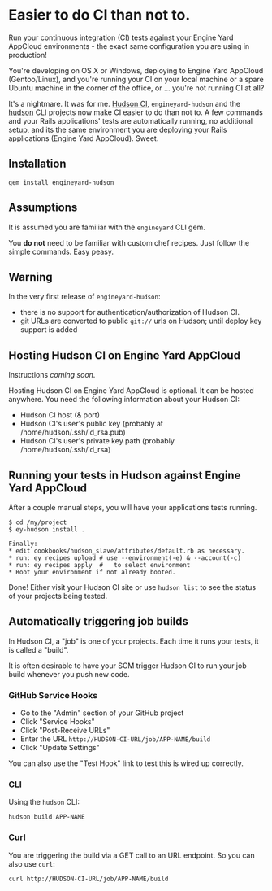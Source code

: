 # Easier to do CI than not to.

Run your continuous integration (CI) tests against your Engine Yard AppCloud environments - the exact same configuration you are using in production!

You're developing on OS X or Windows, deploying to Engine Yard AppCloud (Gentoo/Linux), and you're running your CI on your local machine or a spare Ubuntu machine in the corner of the office, or ... you're not running CI at all?

It's a nightmare. It was for me. [Hudson CI](http://hudson-ci.org/), `engineyard-hudson` and the [hudson](http://github.com/cowboyd/hudson.rb) CLI projects now make CI easier to do than not to. A few commands and your Rails applications' tests are automatically running, no additional setup, and its the same environment you are deploying your Rails applications (Engine Yard AppCloud). Sweet.

## Installation

    gem install engineyard-hudson

## Assumptions

It is assumed you are familiar with the `engineyard` CLI gem.

You **do not** need to be familiar with custom chef recipes. Just follow the simple commands. Easy peasy.

## Warning

In the very first release of `engineyard-hudson`:

* there is no support for authentication/authorization of Hudson CI.
* git URLs are converted to public `git://` urls on Hudson; until deploy key support is added

## Hosting Hudson CI on Engine Yard AppCloud

Instructions *coming soon*.

Hosting Hudson CI on Engine Yard AppCloud is optional. It can be hosted anywhere. You need the following information about your Hudson CI:

* Hudson CI host (& port)
* Hudson CI's user's public key (probably at /home/hudson/.ssh/id_rsa.pub)
* Hudson CI's user's private key path (probably /home/hudson/.ssh/id_rsa)

## Running your tests in Hudson against Engine Yard AppCloud

After a couple manual steps, you will have your applications tests running.

    $ cd /my/project
    $ ey-hudson install .
    
    Finally:
    * edit cookbooks/hudson_slave/attributes/default.rb as necessary.
    * run: ey recipes upload # use --environment(-e) & --account(-c)
    * run: ey recipes apply  #   to select environment
    * Boot your environment if not already booted.

Done! Either visit your Hudson CI site or use `hudson list` to see the status of your projects being tested.

## Automatically triggering job builds

In Hudson CI, a "job" is one of your projects. Each time it runs your tests, it is called a "build".

It is often desirable to have your SCM trigger Hudson CI to run your job build whenever you push new code.

### GitHub Service Hooks

* Go to the "Admin" section of your GitHub project
* Click "Service Hooks"
* Click "Post-Receive URLs"
* Enter the URL `http://HUDSON-CI-URL/job/APP-NAME/build`
* Click "Update Settings"

You can also use the "Test Hook" link to test this is wired up correctly.

### CLI

Using the `hudson` CLI:

    hudson build APP-NAME

### Curl

You are triggering the build via a GET call to an URL endpoint. So you can also use `curl`:

    curl http://HUDSON-CI-URL/job/APP-NAME/build
